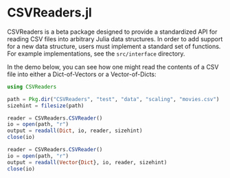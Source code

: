 CSVReaders.jl
=============

CSVReaders is a beta package designed to provide a standardized API for reading
CSV files into arbitrary Julia data structures. In order to add support for
a new data structure, users must implement a standard set of functions. For
example implementations, see the `src/interface` directory.

In the demo below, you can see how one might read the contents of a CSV file
into either a Dict-of-Vectors or a Vector-of-Dicts:

```julia
using CSVReaders

path = Pkg.dir("CSVReaders", "test", "data", "scaling", "movies.csv")
sizehint = filesize(path)

reader = CSVReaders.CSVReader()
io = open(path, "r")
output = readall(Dict, io, reader, sizehint)
close(io)

reader = CSVReaders.CSVReader()
io = open(path, "r")
output = readall(Vector{Dict}, io, reader, sizehint)
close(io)
```
